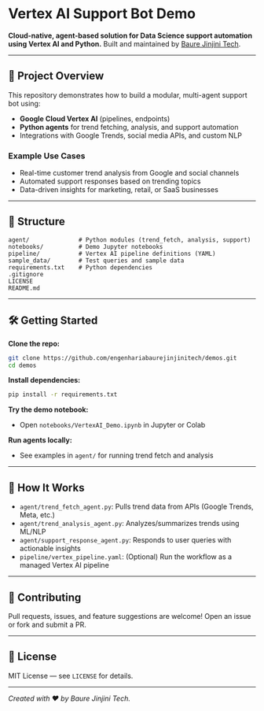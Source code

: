 # Vertex AI Support Bot Demo

**Cloud-native, agent-based solution for Data Science support automation using Vertex AI and Python.**
Built and maintained by [Baure Jinjini Tech](https://github.com/engenhariabaurejinjinitech).

---

## 🚀 Project Overview

This repository demonstrates how to build a modular, multi-agent support bot using:
- **Google Cloud Vertex AI** (pipelines, endpoints)
- **Python agents** for trend fetching, analysis, and support automation
- Integrations with Google Trends, social media APIs, and custom NLP

### Example Use Cases
- Real-time customer trend analysis from Google and social channels
- Automated support responses based on trending topics
- Data-driven insights for marketing, retail, or SaaS businesses

---

## 📁 Structure

```
agent/              # Python modules (trend_fetch, analysis, support)
notebooks/          # Demo Jupyter notebooks
pipeline/           # Vertex AI pipeline definitions (YAML)
sample_data/        # Test queries and sample data
requirements.txt    # Python dependencies
.gitignore
LICENSE
README.md
```

---

## 🛠️ Getting Started

**Clone the repo:**
```bash
git clone https://github.com/engenhariabaurejinjinitech/demos.git
cd demos
```

**Install dependencies:**
```bash
pip install -r requirements.txt
```

**Try the demo notebook:**
- Open `notebooks/VertexAI_Demo.ipynb` in Jupyter or Colab

**Run agents locally:**
- See examples in `agent/` for running trend fetch and analysis

---

## 🧩 How It Works

- `agent/trend_fetch_agent.py`: Pulls trend data from APIs (Google Trends, Meta, etc.)
- `agent/trend_analysis_agent.py`: Analyzes/summarizes trends using ML/NLP
- `agent/support_response_agent.py`: Responds to user queries with actionable insights
- `pipeline/vertex_pipeline.yaml`: (Optional) Run the workflow as a managed Vertex AI pipeline

---

## 🤝 Contributing

Pull requests, issues, and feature suggestions are welcome!
Open an issue or fork and submit a PR.

---

## 📄 License

MIT License — see `LICENSE` for details.

---

*Created with ❤️ by Baure Jinjini Tech.*
